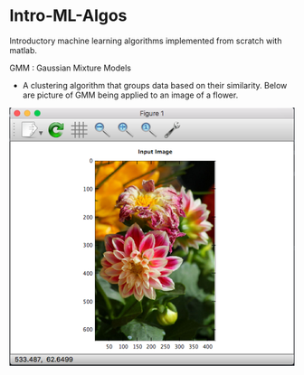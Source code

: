 # Intro-ML-Algos
Introductory machine learning algorithms implemented from scratch with matlab.

GMM : Gaussian Mixture Models
 - A clustering algorithm that groups data based on their similarity. Below are picture of GMM being applied to an image of a flower.
 
 ![Alt text](/imgs/GMM1.png?raw=true "Original Image")
